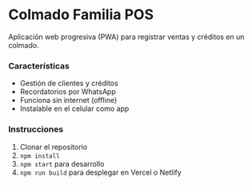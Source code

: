# Colmado Familia POS

Aplicación web progresiva (PWA) para registrar ventas y créditos en un colmado.

### Características
- Gestión de clientes y créditos
- Recordatorios por WhatsApp
- Funciona sin internet (offline)
- Instalable en el celular como app

### Instrucciones
1. Clonar el repositorio
2. `npm install`
3. `npm start` para desarrollo
4. `npm run build` para desplegar en Vercel o Netlify
